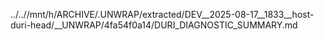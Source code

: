 ../..//mnt/h/ARCHIVE/.UNWRAP/extracted/DEV__2025-08-17__1833__host-duri-head/__UNWRAP/4fa54f0a14/DURI_DIAGNOSTIC_SUMMARY.md